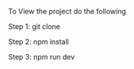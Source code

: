 <p>To View the project do the following</p>
<p>Step 1: git clone <The Repo link></p>
<p>Step 2: npm install</p>
<p>Step 3: npm run dev</p>
